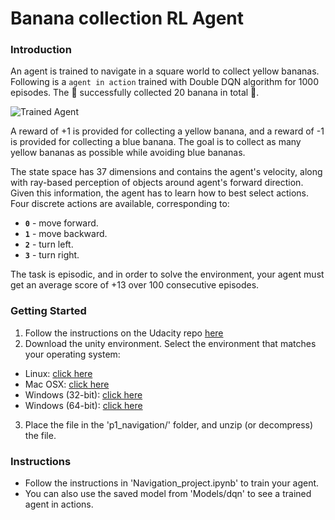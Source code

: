 [//]: # (Image References)

[image1]: https://github.com/Zaharah/unity-navigation-DRL-DQN/blob/master/Images/solved_banana.gif "Trained Agent"

# Banana collection RL Agent

### Introduction

An agent is trained to navigate in a square world to collect yellow bananas.  Following is a `agent in action`  trained with Double DQN algorithm for 1000 episodes. The :robot: successfully collected 20 banana in total :star_struck:.  

![Trained Agent][image1]

A reward of +1 is provided for collecting a yellow banana, and a reward of -1 is provided for collecting a blue banana.  The goal is to collect as many yellow bananas as possible while avoiding blue bananas.  

The state space has 37 dimensions and contains the agent's velocity, along with ray-based perception of objects around agent's forward direction.  Given this information, the agent has to learn how to best select actions.  Four discrete actions are available, corresponding to:
- **`0`** - move forward.
- **`1`** - move backward.
- **`2`** - turn left.
- **`3`** - turn right.

The task is episodic, and in order to solve the environment, your agent must get an average score of +13 over 100 consecutive episodes.

### Getting Started

1. Follow the instructions on the Udacity repo [here](https://github.com/udacity/deep-reinforcement-learning/#dependencies)
2. Download the unity environment. Select the environment that matches your operating system:

 * Linux: [click here](https://s3-us-west-1.amazonaws.com/udacity-drlnd/P1/Banana/Banana_Linux.zip)
 * Mac OSX: [click here](https://s3-us-west-1.amazonaws.com/udacity-drlnd/P1/Banana/Banana.app.zip)
 * Windows (32-bit): [click here](https://s3-us-west-1.amazonaws.com/udacity-drlnd/P1/Banana/Banana_Windows_x86.zip)
 * Windows (64-bit): [click here](https://s3-us-west-1.amazonaws.com/udacity-drlnd/P1/Banana/Banana_Windows_x86_64.zip)

3. Place the file in the 'p1_navigation/' folder, and unzip (or decompress) the file.

### Instructions

 * Follow the instructions in 'Navigation_project.ipynb' to train your agent.
 * You can also use the saved model from 'Models/dqn' to see a trained agent in actions. 

